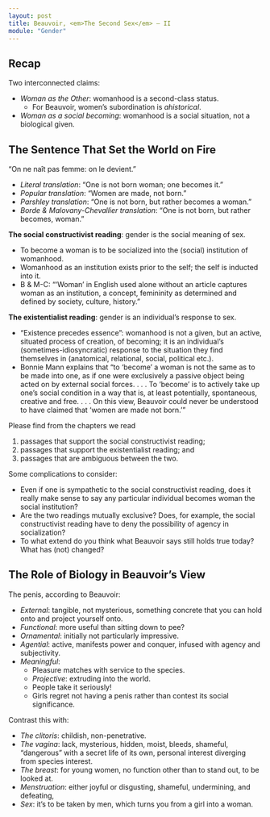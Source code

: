 ```yaml
---
layout: post
title: Beauvoir, <em>The Second Sex</em> – II
module: "Gender"
---
```


## Recap

Two interconnected claims:

- *Woman as the Other*: womanhood is a second-class status.
  - For Beauvoir, women’s subordination is *ahistorical*.
- *Woman as a social becoming*: womanhood is a social situation, not a biological given. 

## The Sentence That Set the World on Fire

“On ne naît pas femme: on le devient.”

- *Literal translation*: “One is not born woman; one becomes it.” 
- *Popular translation*: “Women are made, not born.” 
- *Parshley translation*: “One is not born, but rather becomes a woman.”
- *Borde & Malovany-Chevallier translation*: “One is not born, but rather becomes, woman.”

**The social constructivist reading**: gender is the social meaning of sex.

- To become a woman is to be socialized into the (social) institution of womanhood. 
- Womanhood as an institution exists prior to the self; the self is inducted into it. 
- B & M-C: “‘Woman’ in English used alone without an article captures woman as an institution, a concept, femininity as determined and defined by society, culture, history.”

**The existentialist reading**: gender is an individual’s response to sex.

- “Existence precedes essence”: womanhood is not a given, but an active, situated process of creation, of becoming; it is an individual’s (sometimes-idiosyncratic) response to the situation they find themselves in (anatomical, relational, social, political etc.).
- Bonnie Mann explains that “to ‘become’ a woman is not the same as to be made into one, as if one were exclusively a passive object being acted on by external social forces. . . . To ‘become’ is to actively take up one’s social condition in a way that is, at least potentially, spontaneous, creative and free. . . . On this view, Beauvoir could never be understood to have claimed that ‘women are made not born.’”

Please find from the chapters we read

1. passages that support the social constructivist reading;
2. passages that support the existentialist reading; and
3. passages that are ambiguous between the two.

Some complications to consider:

- Even if one is sympathetic to the social constructivist reading, does it really make sense to say any particular individual becomes woman the social institution?
- Are the two readings mutually exclusive? Does, for example, the social constructivist reading have to deny the possibility of agency in socialization?
- To what extend do you think what Beauvoir says still holds true today? What has (not) changed?

## The Role of Biology in Beauvoir’s View

The penis, according to Beauvoir:

- *External*: tangible, not mysterious, something concrete that you can hold onto and project yourself onto.
- *Functional*: more useful than sitting down to pee?
- *Ornamental*: initially not particularly impressive.
- *Agential*: active, manifests power and conquer, infused with agency and subjectivity.
- *Meaningful*:
  - Pleasure matches with service to the species.
  - *Projective*: extruding into the world.
  - People take it seriously!
  - Girls regret not having a penis rather than contest its social significance.

Contrast this with:

- *The clitoris*: childish, non-penetrative.
- *The vagina*: lack, mysterious, hidden, moist, bleeds, shameful, “dangerous” with a secret life of its own, personal interest diverging from species interest.
- *The breast*: for young women, no function other than to stand out, to be looked at.
- *Menstruation*: either joyful or disgusting, shameful, undermining, and defeating,
- *Sex*: it’s to be taken by men, which turns you from a girl into a woman.
